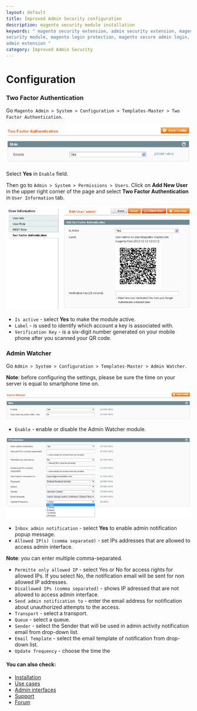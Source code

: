 ```yaml
---
layout: default
title: Improved Admin Security configuration
description: magento security module installation
keywords: " magento security extension, admin security extension, magento
security module, magento login protection, magento secure admin login, magento
admin extension "
category: Improved Admin Security
---
```


# Configuration

### Two Factor Authentication
Go `Magento Admin > System > Configuration > Templates-Master > Two Factor Authentication`.

![General settings](/images/m1/extensions/improved-admin-security/general.png)

Select **Yes** in `Enable` field.

Then go to `Admin > System > Permissions > Users`. Click on **Add New User** in the upper right corner of the page and select **Two Factor Authentication** in `User Information` tab.

![Two factor authentification](/images/m1/extensions/improved-admin-security/user-tab.png)

-   `Is active` - select **Yes** to make the module active.
-   `Label` - is used to identify which account a key is associated with.
-   `Verification Key` - is a six-digit number generated on your mobile phone after you scanned your QR code.

### Admin Watcher

Go `Admin > System > Configuration > Templates-Master > Admin Watcher`.

**Note**: before configuring the settings, please be sure the time on your server is equal to smartphone time on.

![General settings](/images/m1/extensions/improved-admin-security/admin-watcher-main.png)

-   `Enable` - enable or disable the Admin Watcher module.

![General settings](/images/m1/extensions/improved-admin-security/ip-restrictions.png)

-   `Inbox admin notification` - select **Yes** to enable admin notification popup message.  
-   `Allowed IP(s) (comma separated)` - set IPs addresses that are allowed to access admin interface.

**Note**: you can enter multiple comma-separated.

-   `Permitte only allowed IP` - select Yes or No for access rights for allowed IPs. If you select No, the notification email will be sent for non allowed IP addresses.
-   `Disallowed IPs (comma separated)` - shows IP adressed that are not allowed to access admin interface.
-   `Send admin notification to` - enter the email address for notification about unauthorized attempts to the access.
-   `Transport` - select a transport. 
-   `Queue` - select a queue.
-   `Sender` - select the Sender that will be used in admin activity notification email from drop-down list.
-   `Email Template` - select the email template of notification from drop-down list.
-   `Update frequency` - choose the time the 

#### You can also check:

*   [Installation](../installation/)
*   [Use cases](../use-cases/)
*   [Admin interfaces](../admin-interfaces/)
*   [Support](https://swissuplabs.com/contacts/)
*   [Forum](https://swissuplabs.com/magento-forum/)